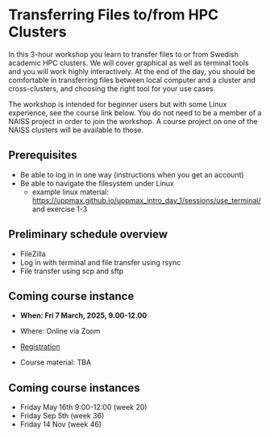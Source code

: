 # Transferring Files to/from HPC Clusters

In this 3-hour workshop you learn to transfer files to or from Swedish academic HPC clusters. We will cover graphical as well as terminal tools and you will work highly interactively. At the end of the day, you should be comfortable in transferring files between local computer and a cluster and cross-clusters, and choosing the right tool for your use cases.

The workshop is intended for beginner users but with some Linux experience, see the course link below. You do not need to be a member of a NAISS project in order to join the workshop. A course project on one of the NAISS clusters will be available to those.

## Prerequisites

- Be able to log in in one way (instructions when you get an account)
- Be able to navigate the filesystem under Linux
    - example linux material: <https://uppmax.github.io/uppmax_intro_day_1/sessions/use_terminal/> and exercise 1-3

## Preliminary schedule overview

- FileZilla
- Log in with terminal and file transfer using rsync
- File transfer using scp and sftp

## Coming course instance

- **When: Fri 7 March, 2025, 9.00-12.00**
- Where: Online via Zoom

- [Registration](https://forms.gle/LuQBE3u2NbpqnThVA)

- Course material: TBA

## Coming course instances

- Friday May 16th 9:00-12:00 (week 20)
- Friday Sep 5th (week 36)
- Friday 14 Nov (week 46)
